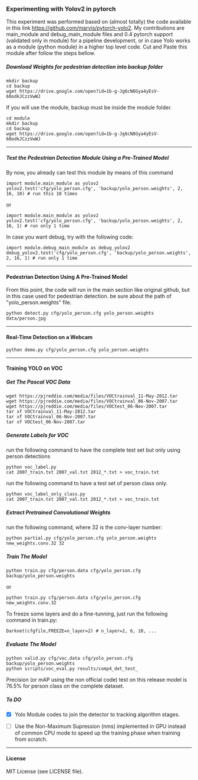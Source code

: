 ### Experimenting with Yolov2 in pytorch
This experiment was performed based on (almost totally) the code available in this link https://github.com/marvis/pytorch-yolo2. My contributions are main_module and debug_main_module files and 0.4 pytorch support (validated only in module) for a pipeline development, or in case Yolo works as a module (python module) in a higher top level code. Cut and Paste this module after follow the steps bellow.

##### Download Weights for pedestrian detection into backup folder
```
mkdir backup
cd backup
wget https://drive.google.com/open?id=1b-g-Jg6cN8Gya4yEsV-60odkJCzzVwWJ
```
If you will use the module, backup must be inside the module folder.
```
cd module
mkdir backup
cd backup
wget https://drive.google.com/open?id=1b-g-Jg6cN8Gya4yEsV-60odkJCzzVwWJ
```
---
##### Test the Pedestrian Detection Module Using a Pre-Trained Model
By now, you already can test this module by means of this command
```
import module.main_module as yolov2
yolov2.test('cfg/yolo_person.cfg', 'backup/yolo_person.weights', 2, 16, 10) # run this 10 times
```
or 
```
import module.main_module as yolov2
yolov2.test('cfg/yolo_person.cfg', 'backup/yolo_person.weights', 2, 16, 1) # run only 1 time
```
In case you want debug, try with the following code:
```
import module.debug_main_module as debug_yolov2
debug_yolov2.test('cfg/yolo_person.cfg', 'backup/yolo_person.weights', 2, 16, 1) # run only 1 time
```
---
#### Pedestrian Detection Using A Pre-Trained Model
From this point, the code will run in the main section like original github, but in this case used for pedestrian detection. be sure about the path of "yolo_person.weights" file.
```
python detect.py cfg/yolo_person.cfg yolo_person.weights data/person.jpg
```
---
#### Real-Time Detection on a Webcam
```
python demo.py cfg/yolo_person.cfg yolo_person.weights
```
---
#### Training YOLO on VOC
##### Get The Pascal VOC Data
```
wget https://pjreddie.com/media/files/VOCtrainval_11-May-2012.tar
wget https://pjreddie.com/media/files/VOCtrainval_06-Nov-2007.tar
wget https://pjreddie.com/media/files/VOCtest_06-Nov-2007.tar
tar xf VOCtrainval_11-May-2012.tar
tar xf VOCtrainval_06-Nov-2007.tar
tar xf VOCtest_06-Nov-2007.tar
```
##### Generate Labels for VOC
run the following command to have the complete test set but only using person detections
```
python voc_label.py
cat 2007_train.txt 2007_val.txt 2012_*.txt > voc_train.txt
```
run the following command to have a test set of person class only.
```
python voc_label_only_class.py
cat 2007_train.txt 2007_val.txt 2012_*.txt > voc_train.txt
```
##### Extract Pretrained Convolutional Weights
run the following command, where 32 is the conv-layer number:
```
python partial.py cfg/yolo_person.cfg yolo_person.weights new_weights.conv.32 32
```
##### Train The Model
```
python train.py cfg/person.data cfg/yolo_person.cfg backup/yolo_person.weights
```
or
```
python train.py cfg/person.data cfg/yolo_person.cfg new_weights.conv.32
```
To freeze some layers and do a fine-tunning, just run the following command in train.py:
```
Darknet(cfgfile,FREEZE=n_layer=2) # n_layer=2, 6, 10, ...
```
##### Evaluate The Model
```
python valid.py cfg/voc.data cfg/yolo_person.cfg backup/yolo_person.weights
python scripts/voc_eval.py results/comp4_det_test_
```

Precision (or mAP using the non official code) test on this release model is 76.5% for person class on the complete dataset.


##### To DO
- [X] Yolo Module codes to join the detector to tracking algorithm stages.
- [ ] Use the Non-Maximum Supression (nms) implemented in GPU instead of common CPU mode to speed up the training phase when training from scratch.


---
#### License
MIT License (see LICENSE file).
